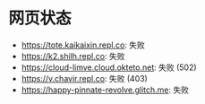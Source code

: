 # 网页状态
- https://tote.kaikaixin.repl.co: 失败
- https://k2.shilh.repl.co: 失败
- https://cloud-limve.cloud.okteto.net: 失败 (502)
- https://v.chavir.repl.co: 失败 (403)
- https://happy-pinnate-revolve.glitch.me: 失败
